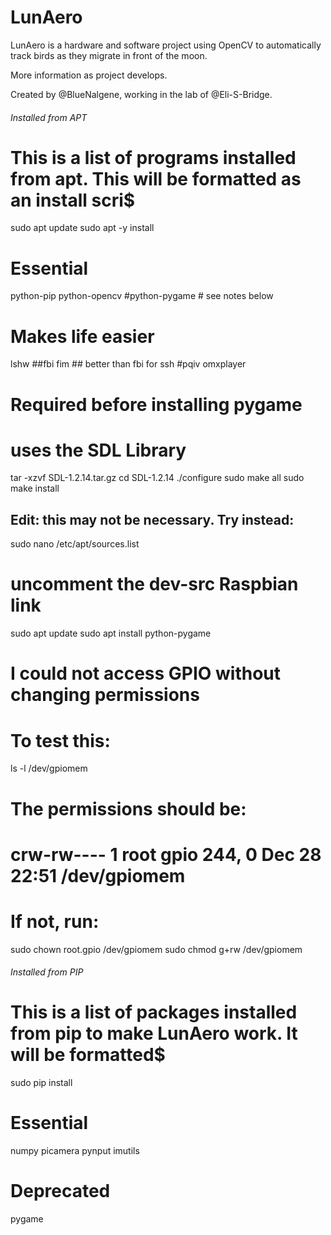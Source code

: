 # LunAero
LunAero is a hardware and software project using OpenCV to automatically track birds as they migrate in front of the moon.

More information as project develops.

Created by @BlueNalgene, working in the lab of @Eli-S-Bridge.

###### Installed from APT
# This is a list of programs installed from apt.  This will be formatted as an install scri$
sudo apt update
sudo apt -y install

# Essential
python-pip
python-opencv
#python-pygame # see notes below

# Makes life easier
lshw
##fbi
fim ## better than fbi for ssh
#pqiv
omxplayer

# Required before installing pygame
# uses the SDL Library
tar -xzvf SDL-1.2.14.tar.gz
cd SDL-1.2.14
./configure
sudo make all
sudo make install
## Edit: this may not be necessary.  Try instead:
sudo nano /etc/apt/sources.list
# uncomment the dev-src Raspbian link
sudo apt update
sudo apt install python-pygame

# I could not access GPIO without changing permissions
# To test this:
ls -l /dev/gpiomem
# The permissions should be:
# crw-rw---- 1 root gpio 244, 0 Dec 28 22:51 /dev/gpiomem
# If not, run:
sudo chown root.gpio /dev/gpiomem
sudo chmod g+rw /dev/gpiomem



###### Installed from PIP
# This is a list of packages installed from pip to make LunAero work.  It will be formatted$
sudo pip install

# Essential
numpy
picamera
pynput
imutils

# Deprecated
pygame

